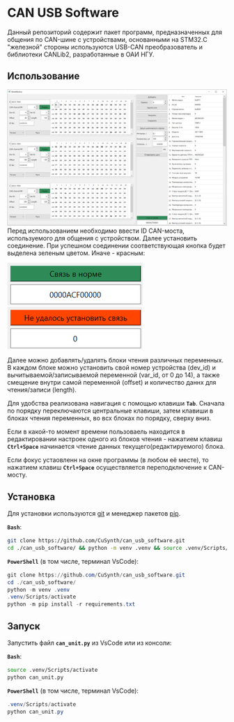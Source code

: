 # CAN USB Software

Данный репозиторий содержит пакет программ, предназначенных для общения по CAN-шине с устройствами, основанными на STM32.С "железной" стороны используются USB-CAN преобразователь и библиотеки CANLib2, разработанные в ОАИ НГУ.

## Использование
![CAN-USB Interface](GIT_src/Interface.png "CAN-USB Interface")
Перед использованием необходимо ввести ID CAN-моста, используемого для общения с устройством. Далее установить соединение. При успешном соединении соответствующая кнопка будет выделена зеленым цветом. Иначе - красным:

![connected](GIT_src/connected.png "connected")
![no connection](GIT_src/no_connection.png "no connection")

Далее можно добавлять/удалять блоки чтения различных переменных. В каждом блоке можно установить свой номер устройства (dev_id) и вычитываемой/записываемой переменной (var_id, от 0 до 14), а также смещение внутри самой переменной (offset) и количество даннх для чтения/записи (length).

Для удобства реализована навигация с помощью клавиши **`Tab`**. Сначала по порядку переключаются центральные клавиши, затем клавиши в блоках чтения переменных, во всх блоках по порядку, сверху вниз.

Если в какой-то момент времени пользоваель находится в редактировании настроек одного из блоков чтения - нажатием клавиш **`Ctrl+Space`** начинается чтение данных текущего(редактируемого) блока.

Если фокус устаовленн на окне программы (в любом её месте), то нажатием клавиш **`Ctrl+Space`** осуществляется переподключение к CAN-мосту.

## Установка

Для установки используются [git](https://github.com/) и менеджер пакетов [pip](https://pip.pypa.io/en/stable/).

**`Bash`**:
```bash
git clone https://github.com/CuSynth/can_usb_software.git
cd ./can_usb_software/ && python -m venv .venv && source .venv/Scripts/activate && python -m pip install -r requirements.txt
```

**`PowerShell`** (в том числе, терминал VsCode):
```powershell
git clone https://github.com/CuSynth/can_usb_software.git
cd ./can_usb_software/
python -m venv .venv
.venv/Scripts/activate
python -m pip install -r requirements.txt
```


## Запуск
Запустить файл **`can_unit.py`** из VsCode или из консоли:

**`Bash`**:
```bash
source .venv/Scripts/activate
python can_unit.py
```
**`PowerShell`** (в том числе, терминал VsCode):
```powershell
.venv/Scripts/activate
python can_unit.py
```

